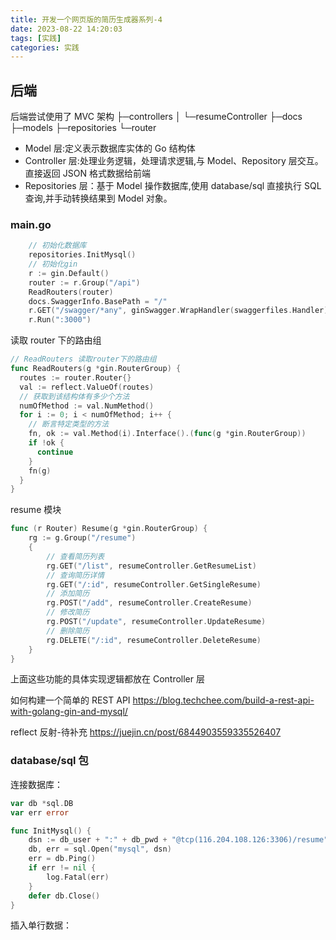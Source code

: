 ```yaml
---
title: 开发一个网页版的简历生成器系列-4
date: 2023-08-22 14:20:03
tags: [实践]
categories: 实践
---
```


## 后端

后端尝试使用了 MVC 架构
├─controllers
│ └─resumeController
├─docs
├─models
├─repositories
└─router

- Model 层:定义表示数据库实体的 Go 结构体
- Controller 层:处理业务逻辑，处理请求逻辑,与 Model、Repository 层交互。直接返回 JSON 格式数据给前端
- Repositories 层：基于 Model 操作数据库,使用 database/sql 直接执行 SQL 查询,并手动转换结果到 Model 对象。

### main.go

```go
	// 初始化数据库
	repositories.InitMysql()
	// 初始化gin
	r := gin.Default()
	router := r.Group("/api")
	ReadRouters(router)
	docs.SwaggerInfo.BasePath = "/"
	r.GET("/swagger/*any", ginSwagger.WrapHandler(swaggerfiles.Handler))
	r.Run(":3000")
```

读取 router 下的路由组

```go
// ReadRouters 读取router下的路由组
func ReadRouters(g *gin.RouterGroup) {
  routes := router.Router{}
  val := reflect.ValueOf(routes)
  // 获取到该结构体有多少个方法
  numOfMethod := val.NumMethod()
  for i := 0; i < numOfMethod; i++ {
    // 断言特定类型的方法
    fn, ok := val.Method(i).Interface().(func(g *gin.RouterGroup))
    if !ok {
      continue
    }
    fn(g)
  }
}
```

resume 模块

```go
func (r Router) Resume(g *gin.RouterGroup) {
	rg := g.Group("/resume")
	{
		// 查看简历列表
		rg.GET("/list", resumeController.GetResumeList)
		// 查询简历详情
		rg.GET("/:id", resumeController.GetSingleResume)
		// 添加简历
		rg.POST("/add", resumeController.CreateResume)
		// 修改简历
		rg.POST("/update", resumeController.UpdateResume)
		// 删除简历
		rg.DELETE("/:id", resumeController.DeleteResume)
	}
}
```

上面这些功能的具体实现逻辑都放在 Controller 层

如何构建一个简单的 REST API https://blog.techchee.com/build-a-rest-api-with-golang-gin-and-mysql/

reflect 反射-待补充 https://juejin.cn/post/6844903559335526407

### database/sql 包

连接数据库：

```go
var db *sql.DB
var err error

func InitMysql() {
	dsn := db_user + ":" + db_pwd + "@tcp(116.204.108.126:3306)/resume"
	db, err = sql.Open("mysql", dsn)
	err = db.Ping()
	if err != nil {
		log.Fatal(err)
	}
	defer db.Close()
}
```

插入单行数据：

```go

```
